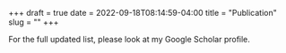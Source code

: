 +++
draft = true
date = 2022-09-18T08:14:59-04:00
title = "Publication"
slug = ""
+++

For the full updated list, please look at my Google Scholar profile.
